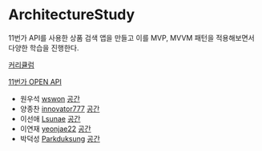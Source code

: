 # ArchitectureStudy
11번가 API를 사용한 상품 검색 앱을 만들고 이를 MVP, MVVM 패턴을 적용해보면서 다양한 학습을 진행한다.

[커리큘럼](https://github.com/labstudydev/ArchitectureStudy/blob/master/curriculum.md)

[11번가 OPEN API](http://openapi.11st.co.kr/openapi/OpenApiServiceIntroduce.tmall?introduceType=PRODUCT)

- 원우석 [wswon](https://github.com/wswon)
[공간](https://github.com/StudyFork/GoogryAndroidArchitectureStudy/tree/master/wswon)
- 양종찬 [innovator777](https://github.com/innovator777)
[공간](https://github.com/StudyFork/GoogryAndroidArchitectureStudy/tree/master/innovator777)
- 이선애 [Lsunae](https://github.com/Lsunae)
[공간](https://github.com/StudyFork/GoogryAndroidArchitectureStudy/tree/master/Lsunae)
- 이연재 [yeonjae22](https://github.com/yeonjae22)
[공간](https://github.com/StudyFork/GoogryAndroidArchitectureStudy/tree/master/yeonjae22)
- 박덕성 [Parkduksung](https://github.com/Parkduksung)
[공간](https://github.com/StudyFork/GoogryAndroidArchitectureStudy/tree/master/Parkduksung)

